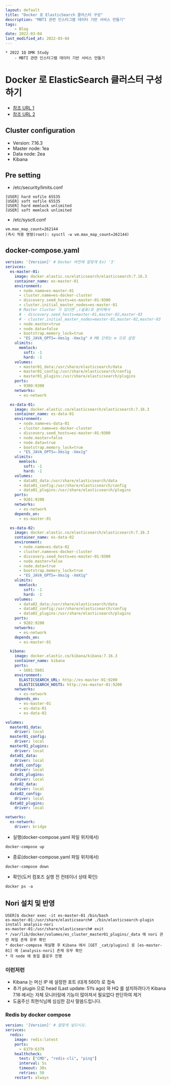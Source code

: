 ```yaml
---
layout: default
title: "Docker 로 ElasticSearch 클러스터 구성"
description: "MBTI 관련 인스타그램 데이터 기반 서비스 만들기"
tags:
    - Blog
date: 2022-03-04
last_modified_at: 2022-03-04
---
```

```
* 2022 1Q DMK Study
    - MBTI 관련 인스타그램 데이터 기반 서비스 만들기
```
# Docker 로 ElasticSearch 클러스터 구성하기
- [참조 URL 1](https://www.elastic.co/guide/en/elasticsearch/reference/7.16/docker.html)
- [참조 URL 2](https://skysoo1111.tistory.com/68)

## Cluster configuration
- Version: 7.16.3
- Master node: 1ea
- Data node: 2ea
- Kibana

## Pre setting
- /etc/security/limits.conf
```text
[USER] hard nofile 65535
[USER] soft nofile 65535
[USER] hard memlock unlimited
[USER] soft memlock unlimited
```
- /etc/sysctl.conf
```text
vm.max_map_count=262144
(즉시 적용 명령(root): sysctl -w vm.max_map_count=262144)
```

## docker-compose.yaml
```yaml
version: '[Version]' # Docker 버전에 알맞게 Ex) '3'
serivces:
  es-master-01:
    image: docker.elastic.co/elaticsearch/elasticsearch:7.16.3
    container_name: es-master-01
    environment:
      - node.name=es-master-01
      - cluster.name=es-docker-cluster
      - discovery.seed_hosts=es-master-01:9300
      - cluster.initial_master_nodes=es-master-01
      # Master Cluster 가 있다면 ,(쉼표)로 분리해서
      # - discovery.seed_hosts=master-01,master-02,master-03
      # - cluster.initial_master_nodes=master-01,master-02,master-03
      - node.master=true
      - node.data=false
      - bootstrap.memory_lock=true
      - "ES_JAVA_OPTS=-Xms1g -Xmx1g" # MB 단위는 m 으로 설정
    ulimits:
      memlock:
        soft: -1
        hard: -1
    volumes:
      - master01_data:/usr/share/elasticsearch/data
      - master01_config:/usr/share/elasticsearch/config
      - master01_plugins:/usr/share/elasticsearch/plugins
    ports:
      - 9300:9300
    networks:
      - es-network

  es-data-01:
    image: docker.elastic.co/elasticsearch/elasticsearch:7.16.3
    container_name: es-data-01
    environment:
      - node.name=es-data-01
      - cluster.name=es-docker-cluster
      - discovery.seed_hosts=es-master-01:9300
      - node.master=false
      - node.data=true
      - bootstrap.memory_lock=true
      - "ES_JAVA_OPTS=-Xms1g -Xmx1g"
    ulimits:
      memlock:
        soft: -1
        hard: -1
    volumes:
      - data01_data:/usr/share/elasticsearch/data
      - data01_config:/usr/share/elasticsearch/config
      - data01_plugins:/usr/share/elasticsearch/plugins
    ports:
      - 9201:9200
    networks:
      - es-network
    depends_on:
      - es-master-01

  es-data-02:
    image: docker.elastic.co/elasticsearch/elasticsearch:7.16.3
    container_name: es-data-02
    environment:
      - node.name=es-data-02
      - cluster.name=es-docker-cluster
      - discovery.seed_hosts=es-master-01:9300
      - node.master=false
      - node.data=true
      - bootstrap.memory_lock=true
      - "ES_JAVA_OPTS=-Xms1g -XmX1g"
    ulimits:
      memlock:
        soft: -1
        hard: -1
    volumes:
      - data02_data:/usr/share/elasticsearch/data
      - data02_config:/usr/share/elasticsearch/config
      - data02_plugins:/usr/share/elasticsearch/plugins
    ports:
      - 9202:9200
    networks:
      - es-network
    depends_on:
      - es-master-01

  kibana:
    image: docker.elastic.co/kibana/kibana:7.16.3
    container_name: kibana
    ports:
      - 5601:5601
    environment:
      ELASTICSEARCH_URL: http://es-master-01:9200
      ELASTICSEARCH_HOSTS: http://es-master-01:9200
    networks:
      - es-network
    depends_on:
      - es-master-01
      - es-data-01
      - es-data-02

volumes:
  master01_data:
    driver: local
  master01_config:
    driver: local
  master01_plugins:
    driver: local
  data01_data:
    driver: local
  data01_config:
    driver: local
  data01_plugins:
    driver: local
  data02_data:
    driver: local
  data02_config:
    driver: local
  data02_plugins:
    driver: local

networks:
  es-network:
    driver: bridge
```
- 실행(docker-compose.yaml 파일 위치에서)
```commandline
docker-compose up
```
- 종료(docker-compose.yaml 파일 위치에서)
```commandline
docker-compose down
```
- 확인(도커 컴포즈 실행 전 컨테이너 상태 확인)
```commandline
docker ps -a
```

## Nori 설치 및 반영
```text
USER]$ docker exec -it es-master-01 /bin/bash
es-master-01:/usr/share/elasticsearch# ./bin/elasticsearch-plugin install analysis-nori
es-master-01:/usr/share/elasticsearch# exit
* /var/lib/docker/volumes/es_cluster_master01_plugins/_data 에 nori 관련 파일 존재 유무 확인
* docker-compose 재실행 후 Kibana 에서 [GET _cat/plugins] 로 [es-master-01] 에 [analysis-nori] 존재 유무 확인
* 각 node 에 동일 플로우 진행
```

### 이런저런
- Kibana 는 머신 IP 에 설정한 포트 (대게 5601) 로 접속
- 추가 plugin 으로 head (Last update: 5Ys ago) 와 HQ 를 설치하려다가 Kibana 7.16 에서는 자체 모니터링에 기능이 많아져서 필요없다 판단하여 제거
- 도움주신 최현식님께 심심한 감사 말씀드립니다.

### Redis by docker compose
```yaml
version: '[Version]' # 알맞게 넣으시오.
serivces:
  redis:
    image: redis:latest
    ports:
      - 6379:6379
    healthcheck:
      test: ["CMD", "redis-cli", "ping"]
      interval: 5s
      timeout: 30s
      retries: 50
    restart: always
```
